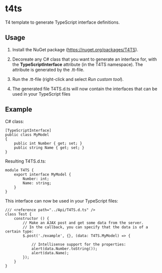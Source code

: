 t4ts
====

T4 template to generate TypeScript interface definitions.


Usage
----
 1. Install the NuGet package (https://nuget.org/packages/T4TS).

 2. Decoreate any C# class that you want to generate an interface for, with the **TypeScriptInterface** attribute (in the T4TS namespace). The attribute is generated by the .tt-file.

 3. Run the .tt-file (right-click and select *Run custom tool*).

 4. The generated file T4TS.d.ts will now contain the interfaces that can be used in your TypeScript files


Example
----

C# class:

    [TypeScriptInterface]
    public class MyModel
    {
        public int Number { get; set; }
        public string Name { get; set; }
    }

Resulting T4TS.d.ts:

    module T4TS {
        export interface MyModel {
            Number: int;
            Name: string;
        }
    }

This interface can now be used in your TypeScript files:

    /// <reference path="../Api/T4TS.d.ts" />
    class Test {
        constructor () {
            // Make an AJAX post and get some data from the server.
            // In the callback, you can specify that the data is of a certain type:
            $.post('./example', {}, (data: T4TS.MyModel) => {
                
                // Intellisense support for the properties:
                alert(data.Number.toString());
                alert(data.Name);
            });
        }
    }

